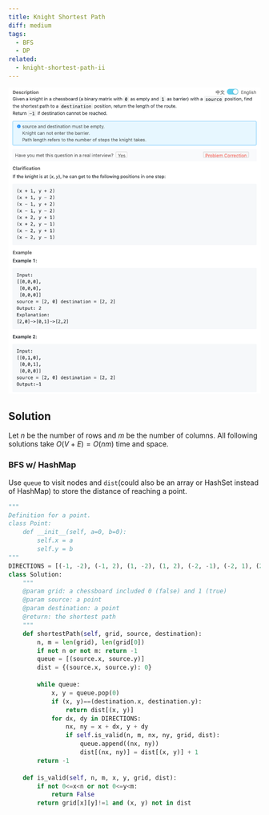 ```yaml
---
title: Knight Shortest Path
diff: medium
tags:
  - BFS
  - DP
related:
  - knight-shortest-path-ii
---
```


<img class="medium-zoom" src="/algo/knight-shortest-path.png" alt="https://www.lintcode.com/problem/knight-shortest-path">

## Solution

Let $n$ be the number of rows and $m$ be the number of columns. All following solutions take $O(V + E) = O(nm)$ time and space.

### BFS w/ HashMap

Use `queue` to visit nodes and `dist`(could also be an array or HashSet instead of HashMap) to store the distance of reaching a point.

```py
"""
Definition for a point.
class Point:
    def __init__(self, a=0, b=0):
        self.x = a
        self.y = b
"""
DIRECTIONS = [(-1, -2), (-1, 2), (1, -2), (1, 2), (-2, -1), (-2, 1), (2, -1), (2, 1)]
class Solution:
    """
    @param grid: a chessboard included 0 (false) and 1 (true)
    @param source: a point
    @param destination: a point
    @return: the shortest path
    """
    def shortestPath(self, grid, source, destination):
        n, m = len(grid), len(grid[0])
        if not n or not m: return -1
        queue = [(source.x, source.y)]
        dist = {(source.x, source.y): 0}

        while queue:
            x, y = queue.pop(0)
            if (x, y)==(destination.x, destination.y):
                return dist[(x, y)]
            for dx, dy in DIRECTIONS:
                nx, ny = x + dx, y + dy
                if self.is_valid(n, m, nx, ny, grid, dist):
                    queue.append((nx, ny))
                    dist[(nx, ny)] = dist[(x, y)] + 1
        return -1

    def is_valid(self, n, m, x, y, grid, dist):
        if not 0<=x<n or not 0<=y<m:
            return False
        return grid[x][y]!=1 and (x, y) not in dist
```
